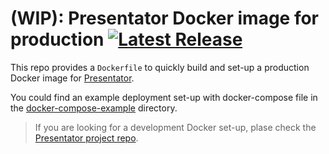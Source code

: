 (WIP): Presentator Docker image for production [![Latest Release](https://img.shields.io/github/release/ganigeorgiev/presentator-docker.svg)](https://github.com/ganigeorgiev/presentator-docker/releases)
======================================================================

This repo provides a `Dockerfile` to quickly build and set-up a production Docker image for [Presentator](https://github.com/ganigeorgiev/presentator).

You could find an example deployment set-up with docker-compose file in the [docker-compose-example](./docker-compose-example) directory.

> If you are looking for a development Docker set-up, plase check the [Presentator project repo](https://github.com/ganigeorgiev/presentator).
